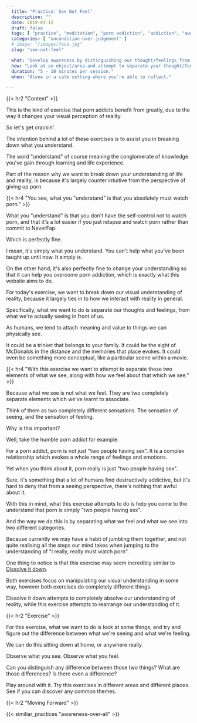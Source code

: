 ```yaml
---
  title: "Practice: See Not Feel"
  description: ""
  date: 2019-01-12
  draft: false
  tags: [ "practice", "meditation", "porn addiction", "addiction", "awareness", "awareness exercises", "perspective", "nofap", "neverfap", "neverfap deluxe" ]
  categories: [ "uncondition-over-judgement" ]
  # image: "/images/face.jpg"
  slug: "see-not-feel"

  what: "Develop awareness by distinguishing our thought/feelings from our visual perception."
  how: "Look at an object/area and attempt to separate your thought/feelings from what you're actually seeing."
  duration: "5 - 10 minutes per session."
  when: "Alone in a calm setting where you're able to reflect."

---
```


<!-- Seeing is not a feeling. -->

{{< hr2 "Context" >}}

This is the kind of exercise that porn addicts benefit from greatly, due to the way it changes your visual perception of reality.

So let's get crackin'.

The intention behind a lot of these exercises is to assist you in breaking down what you understand.

The word "understand" of course meaning the conglomerate of knowledge you've gain through learning and life experience.

Part of the reason why we want to break down your understanding of life and reality, is because it's largely counter intuitive from the perspective of giving up porn. 


{{< hr4 "You see, what you "understand" is that you absolutely must watch porn." >}}


What you "understand" is that you don't have the self-control not to watch porn, and that it's a lot easier if you just relapse and watch porn rather than commit to NeverFap. 

Which is perfectly fine.

I mean, it's simply what you understand. You can't help what you've been taught up until now. It simply is.

On the other hand, it's also perfectly fine to change your understanding so that it can help you overcome porn addiction, which is exactly what this website aims to do.

For today's exercise, we want to break down our visual understanding of reality, because it largely ties in to how we interact with reality in general.

Specifically, what we want to do is separate our thoughts and feelings, from what we're actually seeing in front of us.

As humans, we tend to attach meaning and value to things we can physically see.

It could be a trinket that belongs to your family. It could be the sight of McDonalds in the distance and the memories that place evokes. It could even be something more conceptual, like a particular scene within a movie. 


{{< hr4 "With this exercise we want to attempt to separate these two elements of what we see, along with how we feel about that which we see." >}}


Because what we see is not what we feel. They are two completely separate elements which we've learnt to associate.

Think of them as two completely different sensations. The sensation of seeing, and the sensation of feeling. 

Why is this important?

Well, take the humble porn addict for example.

For a porn addict, porn is not just "two people having sex". It is a complex relationship which evokes a whole range of feelings and emotions.

Yet when you think about it, porn really is just "two people having sex". 

Sure, it's something that a lot of humans find destructively addictive, but it's hard to deny that from a seeing perspective, there's nothing that awful about it. 

With this in mind, what this exercise attempts to do is help you come to the understand that porn is simply "two people having sex".

And the way we do this is by separating what we feel and what we see into two different categories. 

Because currently we may have a habit of jumbling them together, and not quite realising all the steps our mind takes when jumping to the understanding of "I really, really must watch porn".

One thing to notice is that this exercise may seem incredibly similar to <a class="link" href="/practices/dissolve-it-down/">Dissolve it down</a>.

Both exercises focus on manipulating our visual understanding in some way, however both exercises do completely different things.

Dissolve it down attempts to completely absolve our understanding of reality, while this exercise attempts to rearrange our understanding of it.


{{< hr2 "Exercise" >}}


For this exercise, what we want to do is look at some things, and try and figure out the difference between what we're seeing and what we're feeling. 

We can do this sitting down at home, or anywhere really.

Observe what you see. Observe what you feel.

Can you distinguish any difference between those two things? What are those differences? Is there even a difference?

Play around with it. Try this exercises in different areas and different places. See if you can discover any common themes.


{{< hr2 "Moving Forward" >}}

 

{{< similiar_practices "awareness-over-all" >}}


<!-- 
{{< hr2 "Additional Resources" >}}  -->

<!-- maybe link to other  -->

